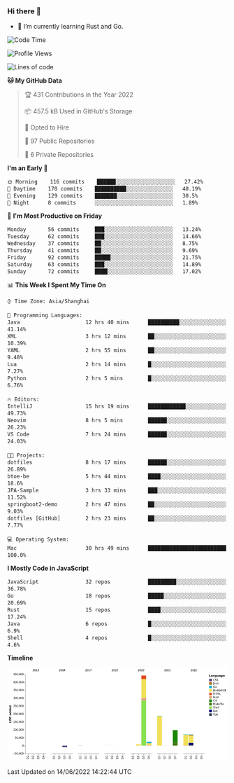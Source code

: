### Hi there 👋

- 🌱 I’m currently learning Rust and Go.

<!--START_SECTION:waka-->
![Code Time](http://img.shields.io/badge/Code%20Time-436%20hrs%204%20mins-blue)

![Profile Views](http://img.shields.io/badge/Profile%20Views-0-blue)

![Lines of code](https://img.shields.io/badge/From%20Hello%20World%20I%27ve%20Written-900%20Thousand%20lines%20of%20code-blue)

**🐱 My GitHub Data** 

> 🏆 431 Contributions in the Year 2022
 > 
> 📦 457.5 kB Used in GitHub's Storage 
 > 
> 💼 Opted to Hire
 > 
> 📜 97 Public Repositories 
 > 
> 🔑 6 Private Repositories  
 > 
**I'm an Early 🐤** 

```text
🌞 Morning    116 commits    ██████░░░░░░░░░░░░░░░░░░░   27.42% 
🌆 Daytime    170 commits    ██████████░░░░░░░░░░░░░░░   40.19% 
🌃 Evening    129 commits    ███████░░░░░░░░░░░░░░░░░░   30.5% 
🌙 Night      8 commits      ░░░░░░░░░░░░░░░░░░░░░░░░░   1.89%

```
📅 **I'm Most Productive on Friday** 

```text
Monday       56 commits     ███░░░░░░░░░░░░░░░░░░░░░░   13.24% 
Tuesday      62 commits     ███░░░░░░░░░░░░░░░░░░░░░░   14.66% 
Wednesday    37 commits     ██░░░░░░░░░░░░░░░░░░░░░░░   8.75% 
Thursday     41 commits     ██░░░░░░░░░░░░░░░░░░░░░░░   9.69% 
Friday       92 commits     █████░░░░░░░░░░░░░░░░░░░░   21.75% 
Saturday     63 commits     ███░░░░░░░░░░░░░░░░░░░░░░   14.89% 
Sunday       72 commits     ████░░░░░░░░░░░░░░░░░░░░░   17.02%

```


📊 **This Week I Spent My Time On** 

```text
⌚︎ Time Zone: Asia/Shanghai

💬 Programming Languages: 
Java                     12 hrs 40 mins      ██████████░░░░░░░░░░░░░░░   41.14% 
XML                      3 hrs 12 mins       ██░░░░░░░░░░░░░░░░░░░░░░░   10.39% 
YAML                     2 hrs 55 mins       ██░░░░░░░░░░░░░░░░░░░░░░░   9.48% 
Lua                      2 hrs 14 mins       █░░░░░░░░░░░░░░░░░░░░░░░░   7.27% 
Python                   2 hrs 5 mins        █░░░░░░░░░░░░░░░░░░░░░░░░   6.76%

🔥 Editors: 
IntelliJ                 15 hrs 19 mins      ████████████░░░░░░░░░░░░░   49.73% 
Neovim                   8 hrs 5 mins        ██████░░░░░░░░░░░░░░░░░░░   26.23% 
VS Code                  7 hrs 24 mins       ██████░░░░░░░░░░░░░░░░░░░   24.03%

🐱‍💻 Projects: 
dotfiles                 8 hrs 17 mins       ██████░░░░░░░░░░░░░░░░░░░   26.89% 
btoe-be                  5 hrs 44 mins       ████░░░░░░░░░░░░░░░░░░░░░   18.6% 
JPA-Sample               3 hrs 33 mins       ███░░░░░░░░░░░░░░░░░░░░░░   11.52% 
springboot2-demo         2 hrs 47 mins       ██░░░░░░░░░░░░░░░░░░░░░░░   9.03% 
dotfiles [GitHub]        2 hrs 23 mins       ██░░░░░░░░░░░░░░░░░░░░░░░   7.77%

💻 Operating System: 
Mac                      30 hrs 49 mins      █████████████████████████   100.0%

```

**I Mostly Code in JavaScript** 

```text
JavaScript               32 repos            █████████░░░░░░░░░░░░░░░░   36.78% 
Go                       18 repos            █████░░░░░░░░░░░░░░░░░░░░   20.69% 
Rust                     15 repos            ████░░░░░░░░░░░░░░░░░░░░░   17.24% 
Java                     6 repos             █░░░░░░░░░░░░░░░░░░░░░░░░   6.9% 
Shell                    4 repos             █░░░░░░░░░░░░░░░░░░░░░░░░   4.6%

```


**Timeline**

![Chart not found](https://raw.githubusercontent.com/elton/elton/main/charts/bar_graph.png) 


 Last Updated on 14/06/2022 14:22:44 UTC
<!--END_SECTION:waka-->

<!--
**elton/elton** is a ✨ _special_ ✨ repository because its `README.md` (this file) appears on your GitHub profile.

Here are some ideas to get you started:

- 🔭 I’m currently working on ...
- 🌱 I’m currently learning ...
- 👯 I’m looking to collaborate on ...
- 🤔 I’m looking for help with ...
- 💬 Ask me about ...
- 📫 How to reach me: ...
- 😄 Pronouns: ...
- ⚡ Fun fact: ...
-->
